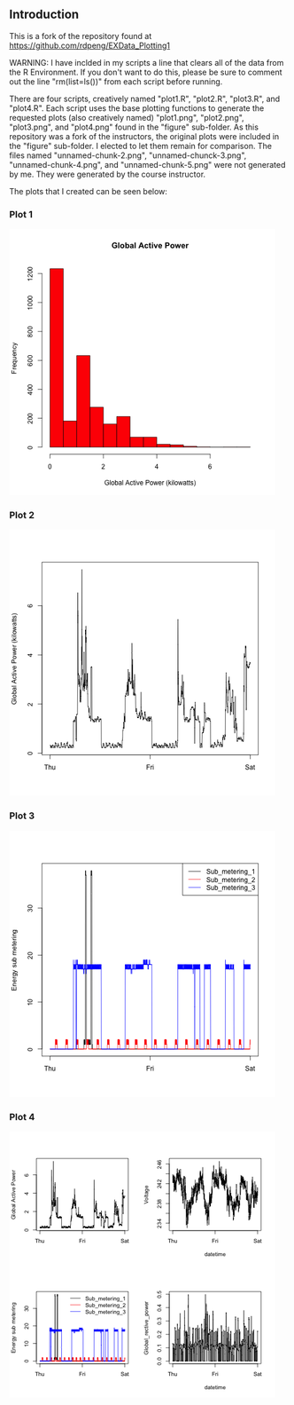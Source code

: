 ## Introduction

This is a fork of the repository found at
https://github.com/rdpeng/EXData_Plotting1

WARNING: I have inclded in my scripts a line that clears all of the data from
the R Environment. If you don't want to do this, please be sure to
comment out the line "rm(list=ls())" from each script before running.

There are four scripts, creatively named "plot1.R", "plot2.R",
"plot3.R", and "plot4.R". Each script uses the base plotting functions
to generate the requested plots (also creatively named) "plot1.png",
"plot2.png", "plot3.png", and "plot4.png" found in the "figure"
sub-folder. As this repository was a fork of the instructors, the
original plots were included in the "figure" sub-folder. I elected to
let them remain for comparison. The files named
"unnamed-chunk-2.png", "unnamed-chunck-3.png", "unnamed-chunk-4.png",
and "unnamed-chunk-5.png" were not generated by me. They were
generated by the course instructor.

The plots that I created can be seen below:

### Plot 1


![plot of plot 1](figure/plot1.png) 


### Plot 2

![plot of plot 2](figure/plot2.png) 


### Plot 3

![plot of plot 3](figure/plot3.png) 


### Plot 4

![plot of plot 4](figure/plot4.png) 

